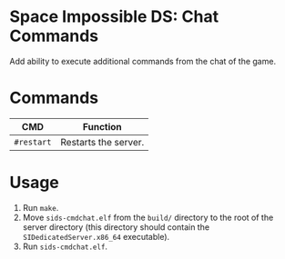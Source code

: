 # Space Impossible DS: Chat Commands
Add ability to execute additional commands from the chat of the game.

# Commands
|    CMD     |       Function       |
|:----------:|:--------------------:|
| `#restart` | Restarts the server. |

# Usage
1. Run `make`.
2. Move `sids-cmdchat.elf` from the `build/` directory to the root of the server directory (this directory should contain the `SIDedicatedServer.x86_64` executable).
3. Run `sids-cmdchat.elf`.
